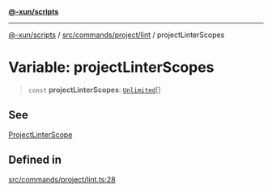 [**@-xun/scripts**](../../../../../README.md)

***

[@-xun/scripts](../../../../../README.md) / [src/commands/project/lint](../README.md) / projectLinterScopes

# Variable: projectLinterScopes

> `const` **projectLinterScopes**: [`Unlimited`](../../../../configure/enumerations/UnlimitedGlobalScope.md#unlimited)[]

## See

[ProjectLinterScope](../../../../configure/enumerations/UnlimitedGlobalScope.md)

## Defined in

[src/commands/project/lint.ts:28](https://github.com/Xunnamius/xscripts/blob/f7b55e778c8646134a23d934fd2791d564a72b57/src/commands/project/lint.ts#L28)
